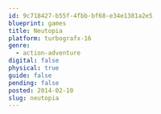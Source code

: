 ```yaml
---
id: 9c718427-b55f-4fbb-bf68-e34e1381a2e5
blueprint: games
title: Neutopia
platform: turbografx-16
genre:
  - action-adventure
digital: false
physical: true
guide: false
pending: false
posted: 2014-02-10
slug: neutopia
---
```

